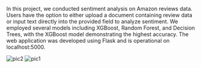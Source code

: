 
In this project, we conducted sentiment analysis on Amazon reviews data. Users have the option to either upload a document containing review data or input text directly into the provided field to analyze sentiment. We employed several models including XGBoost, Random Forest, and Decision Trees, with the XGBoost model demonstrating the highest accuracy. The web application was developed using Flask and is operational on localhost:5000.

![pic2](https://github.com/jidnyasaBhoir/Amazon-Sentiment-Analysis/assets/69042351/2970f925-fd43-4196-b97a-8422d3e195d8)
![pic1](https://github.com/jidnyasaBhoir/Amazon-Sentiment-Analysis/assets/69042351/08747c38-5eb8-43c3-9ea3-dd9c74c1905f)
